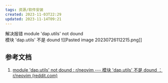 ```yaml
---
tags: 资源/软件安装
created: 2023-11-03T22:29
updated: 2023-11-14T09:21
---
```

解决报错
module 'dap.utils' not dound  
模块 'dap.utils' 不是 dound
![[Pasted image 20230726112215.png]]

## 参考文档
1. [module 'dap.utils' not dound : r/neovim --- 模块 'dap.utils' 不是 dound ： r/neovim (reddit.com)](https://www.reddit.com/r/neovim/comments/12hphgs/module_daputils_not_dound/)